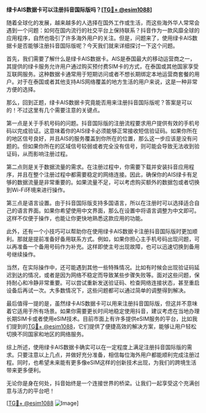 **绿卡AIS数据卡可以注册抖音国际版吗？[[TG💪+ @esim1088](https://t.me/s/esim1088)]**

随着全球化的发展，越来越多的人选择在国外工作或生活，而这些海外华人常常会遇到一个问题：如何在国内流行的社交平台上保持联系？抖音作为一款风靡全球的应用程序，自然也吸引了许多海外用户的关注。但是，问题来了，使用绿卡AIS数据卡是否能够注册抖音国际版呢？今天我们就来详细探讨一下这个问题。

首先，我们需要了解什么是绿卡AIS数据卡。AIS是泰国最大的移动运营商之一，其提供的绿卡服务允许用户通过购买预付费SIM卡的方式，在泰国或其他国家享受互联网服务。这种数据卡通常用于短期访问或者不想长期绑定本地运营商套餐的用户。对于在泰国或者其他支持AIS网络覆盖的地方生活的用户来说，这是一种非常方便的选择。

那么，回到正题，绿卡AIS数据卡究竟能否用来注册抖音国际版呢？答案是可以的！不过这里有几个需要注意的关键点。

第一点是关于手机号码的问题。抖音国际版的注册流程要求用户提供有效的手机号码以完成验证。这意味着你的AIS绿卡必须能够正常接收短信验证码。如果你所在的地区信号良好，并且AIS的服务覆盖到你所在的位置，那么这一步应该是没有问题的。但如果你所在的区域信号较弱或者完全没有信号，则可能会导致无法收到验证码，从而影响注册过程。

第二点则是关于数据流量的需求。在注册过程中，你需要下载并安装抖音应用程序，并且在整个注册过程中都需要稳定的网络连接。因此，确保你的AIS绿卡有足够的数据流量是非常重要的。如果流量不足，可以考虑购买额外的数据包或者切换到Wi-Fi环境来进行操作。

第三点是语言设置。由于抖音国际版支持多国语言，所以在注册时可以选择适合自己的语言界面。如果你希望使用中文界面，那么在设置中将语言调整为中文即可。这样不仅便于操作，也能让你更快地熟悉这款应用的功能。

此外，还有一个小技巧可以帮助你在使用绿卡AIS数据卡注册抖音国际版时更加顺利。那就是提前准备好备用联系方式。例如，如果你担心主手机号码出现问题，可以再准备一个备用号码作为补充。这样即使主号出现故障，也可以迅速切换到备用号继续操作。

当然，在实际操作中，还可能遇到其他一些特殊情况。比如有时候会出现验证码延迟到达的情况，或者是因为网络不稳定而导致某些步骤失败等。面对这些问题，保持耐心和冷静非常重要。可以尝试重新发送验证码、检查网络连接状态，甚至重启设备后再试一次。大多数情况下，这些问题都可以通过简单的调整得到解决。

最后值得一提的是，虽然绿卡AIS数据卡可以用来注册抖音国际版，但这并不意味着它适用于所有场景。如果你需要更长时间地稳定使用抖音，建议考虑在当地办理长期SIM卡或者使用eSIM技术。目前市面上有许多提供eSIM服务的平台，比如我们提到的[TG💪+ @esim1088](https://t.me/s/esim1088)，它们提供了便捷高效的解决方案，能够让用户轻松切换不同国家和地区的网络服务。

综上所述，使用绿卡AIS数据卡确实可以在一定程度上满足注册抖音国际版的需求。只要注意以上几点，并做好充分准备，相信每位海外用户都能顺利完成注册过程。同时，也希望未来能有更多像eSIM这样的创新技术出现，为我们的跨境生活带来更多便利。

无论你是身在何处，抖音始终是一个连接世界的桥梁。让我们一起享受这个充满创意与活力的平台吧！

[[TG💪+ @esim1088](https://t.me/s/esim1088) ![Image](https://i.postimg.cc/4NQfJmqS/Snipaste-2025-05-13-00-14-12.png)]